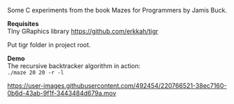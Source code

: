 Some C experiments from the book Mazes for Programmers by Jamis Buck.

**Requisites**  
TIny GRaphics library 
https://github.com/erkkah/tigr  

Put tigr folder in project root.

**Demo**  
The recursive backtracker algorithm in action:  
```./maze 20 20 -r -l```

https://user-images.githubusercontent.com/492454/220766521-38ec7160-0b6d-43ab-9f1f-3443484d679a.mov
